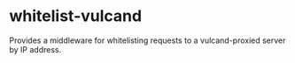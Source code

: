whitelist-vulcand
=================
Provides a middleware for whitelisting requests to a vulcand-proxied
server by IP address.
